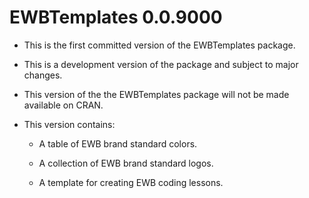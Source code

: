 # EWBTemplates 0.0.9000

* This is the first committed version of the EWBTemplates package.

* This is a development version of the package and subject to major changes.

* This version of the the EWBTemplates package will not be made available on CRAN.

* This version contains:
  
  * A table of EWB brand standard colors.
  
  * A collection of EWB brand standard logos.
  
  * A template for creating EWB coding lessons.
